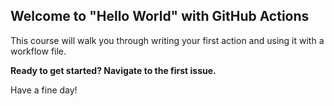 ## Welcome to "Hello World" with GitHub Actions

This course will walk you through writing your first action and using it with a workflow file. 

**Ready to get started? Navigate to the first issue.**

Have a fine day!
